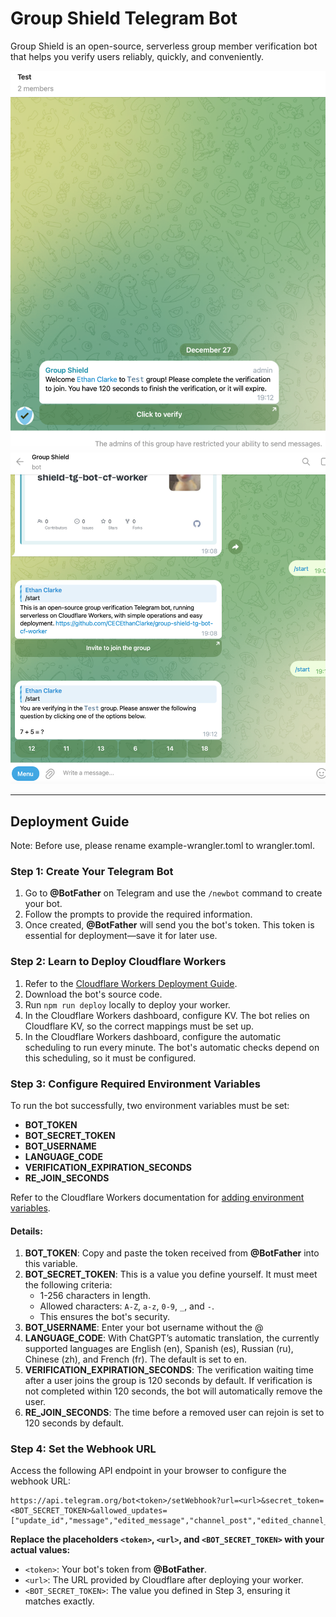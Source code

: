 # Group Shield Telegram Bot  
Group Shield is an open-source, serverless group member verification bot that helps you verify users reliably, quickly, and conveniently.

![screenshot](https://raw.githubusercontent.com/CECEthanClarke/group-shield-tg-bot-cf-worker/refs/heads/main/other/image.png)
![screenshot](https://raw.githubusercontent.com/CECEthanClarke/group-shield-tg-bot-cf-worker/refs/heads/main/other/image2.png)

---

## Deployment Guide

Note: Before use, please rename example-wrangler.toml to wrangler.toml.

### Step 1: Create Your Telegram Bot  
1. Go to **@BotFather** on Telegram and use the `/newbot` command to create your bot.  
2. Follow the prompts to provide the required information.  
3. Once created, **@BotFather** will send you the bot's token. This token is essential for deployment—save it for later use.  

### Step 2: Learn to Deploy Cloudflare Workers  
1. Refer to the [Cloudflare Workers Deployment Guide](https://developers.cloudflare.com/workers/get-started/guide/).  
2. Download the bot's source code.  
3. Run `npm run deploy` locally to deploy your worker.
4. In the Cloudflare Workers dashboard, configure KV. The bot relies on Cloudflare KV, so the correct mappings must be set up.
5. In the Cloudflare Workers dashboard, configure the automatic scheduling to run every minute. The bot's automatic checks depend on this scheduling, so it must be configured.

### Step 3: Configure Required Environment Variables  
To run the bot successfully, two environment variables must be set:  
- **BOT_TOKEN**  
- **BOT_SECRET_TOKEN**
- **BOT_USERNAME**
- **LANGUAGE_CODE**
- **VERIFICATION_EXPIRATION_SECONDS**
- **RE_JOIN_SECONDS**

Refer to the Cloudflare Workers documentation for [adding environment variables](https://developers.cloudflare.com/workers/configuration/environment-variables/#add-environment-variables-via-the-dashboard).  

#### Details:  
1. **BOT_TOKEN**: Copy and paste the token received from **@BotFather** into this variable.  
2. **BOT_SECRET_TOKEN**: This is a value you define yourself. It must meet the following criteria:  
   - 1-256 characters in length.  
   - Allowed characters: `A-Z`, `a-z`, `0-9`, `_`, and `-`.  
   - This ensures the bot's security. 
3. **BOT_USERNAME**: Enter your bot username without the @
4. **LANGUAGE_CODE**: With ChatGPT’s automatic translation, the currently supported languages are English (en), Spanish (es), Russian (ru), Chinese (zh), and French (fr). The default is set to en.
5. **VERIFICATION_EXPIRATION_SECONDS**: The verification waiting time after a user joins the group is 120 seconds by default. If verification is not completed within 120 seconds, the bot will automatically remove the user.
6. **RE_JOIN_SECONDS**: The time before a removed user can rejoin is set to 120 seconds by default.

### Step 4: Set the Webhook URL  
Access the following API endpoint in your browser to configure the webhook URL:  

```
https://api.telegram.org/bot<token>/setWebhook?url=<url>&secret_token=<BOT_SECRET_TOKEN>&allowed_updates=["update_id","message","edited_message","channel_post","edited_channel_post","inline_query","chosen_inline_result","callback_query","shipping_query","pre_checkout_query","poll","poll_answer","my_chat_member","chat_member","chat_join_request"]
```

**Replace the placeholders `<token>`, `<url>`, and `<BOT_SECRET_TOKEN>` with your actual values:**  
- `<token>`: Your bot's token from **@BotFather**.  
- `<url>`: The URL provided by Cloudflare after deploying your worker.  
- `<BOT_SECRET_TOKEN>`: The value you defined in Step 3, ensuring it matches exactly.